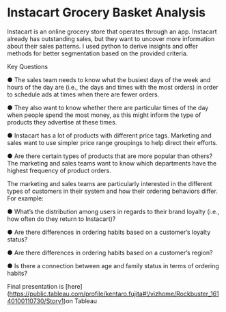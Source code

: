 # Instacart Grocery Basket Analysis
Instacart is an online grocery store that operates through an app. Instacart already has outstanding sales, but they want to uncover more information about their sales patterns. I used python to derive insights and offer methods for better segmentation based on the provided criteria.

Key Questions

● The sales team needs to know what the busiest days of the week and hours of the day are (i.e., the days and times with the most orders) in order to schedule ads at times when there are fewer orders.

● They also want to know whether there are particular times of the day when people spend the most money, as this might inform the type of products they advertise at these times.

● Instacart has a lot of products with different price tags. Marketing and sales want to use simpler price range groupings to help direct their efforts.

● Are there certain types of products that are more popular than others? The marketing and sales teams want to know which departments have the highest frequency of product orders.

The marketing and sales teams are particularly interested in the different types of customers in their system and how their ordering behaviors differ. For example:

● What’s the distribution among users in regards to their brand loyalty (i.e., how often do they return to Instacart)?

● Are there differences in ordering habits based on a customer’s loyalty status?

● Are there differences in ordering habits based on a customer’s region?

● Is there a connection between age and family status in terms of ordering habits?

Final presentation is [here] (https://public.tableau.com/profile/kentaro.fujita#!/vizhome/Rockbuster_16140100110730/Story1)on Tableau
